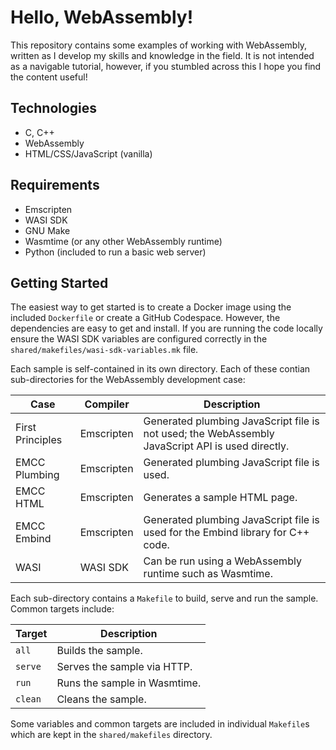 # Hello, WebAssembly!

This repository contains some examples of working with WebAssembly, written as I develop my skills and knowledge in the field.  It is not intended as a navigable tutorial, however, if you stumbled across this I hope you find the content useful!

## Technologies

* C, C++
* WebAssembly
* HTML/CSS/JavaScript (vanilla)

## Requirements

* Emscripten
* WASI SDK
* GNU Make
* Wasmtime (or any other WebAssembly runtime)
* Python (included to run a basic web server)

## Getting Started

The easiest way to get started is to create a Docker image using the included `Dockerfile` or create a GitHub Codespace.  However, the dependencies are easy to get and install.  If you are running the code locally ensure the WASI SDK variables are configured correctly in the `shared/makefiles/wasi-sdk-variables.mk` file.

Each sample is self-contained in its own directory.  Each of these contian sub-directories for the WebAssembly development case:

|Case|Compiler|Description|
|-|-|-|
|First Principles|Emscripten|Generated plumbing JavaScript file is not used; the WebAssembly JavaScript API is used directly.|
|EMCC Plumbing|Emscripten|Generated plumbing JavaScript file is used.|
|EMCC HTML|Emscripten|Generates a sample HTML page.|
|EMCC Embind|Emscripten|Generated plumbing JavaScript file is used for the Embind library for C++ code.|
|WASI|WASI SDK|Can be run using a WebAssembly runtime such as Wasmtime.|

Each sub-directory contains a `Makefile` to build, serve and run the sample.  Common targets include:

|Target|Description|
|-|-|
|`all`|Builds the sample.|
|`serve`|Serves the sample via HTTP.|
|`run`|Runs the sample in Wasmtime.|
|`clean`|Cleans the sample.|

Some variables and common targets are included in individual `Makefile`s which are kept in the `shared/makefiles` directory.